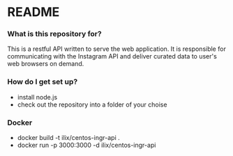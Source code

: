 # README #

### What is this repository for? ###

This is a restful API written to serve the web application. It is responsible for communicating with the Instagram API and deliver curated data to user's web browsers on demand.

### How do I get set up? ###

* install node.js
* check out the repository into a folder of your choise

### Docker ###

* docker build -t ilix/centos-ingr-api .
* docker run -p 3000:3000 -d ilix/centos-ingr-api